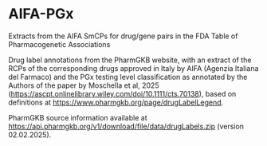 # AIFA-PGx
Extracts from the AIFA SmCPs for drug/gene pairs in the FDA Table of Pharmacogenetic Associations

Drug label annotations from the PharmGKB website, with an extract of the RCPs of the corresponding drugs approved in Italy by AIFA (Agenzia Italiana del Farmaco) and the PGx testing level classification as annotated by the Authors of the paper by Moschella et al, 2025 (https://ascpt.onlinelibrary.wiley.com/doi/10.1111/cts.70138), based on definitions at https://www.pharmgkb.org/page/drugLabelLegend.

PharmGKB source information available at https://api.pharmgkb.org/v1/download/file/data/drugLabels.zip (version 02.02.2025).
